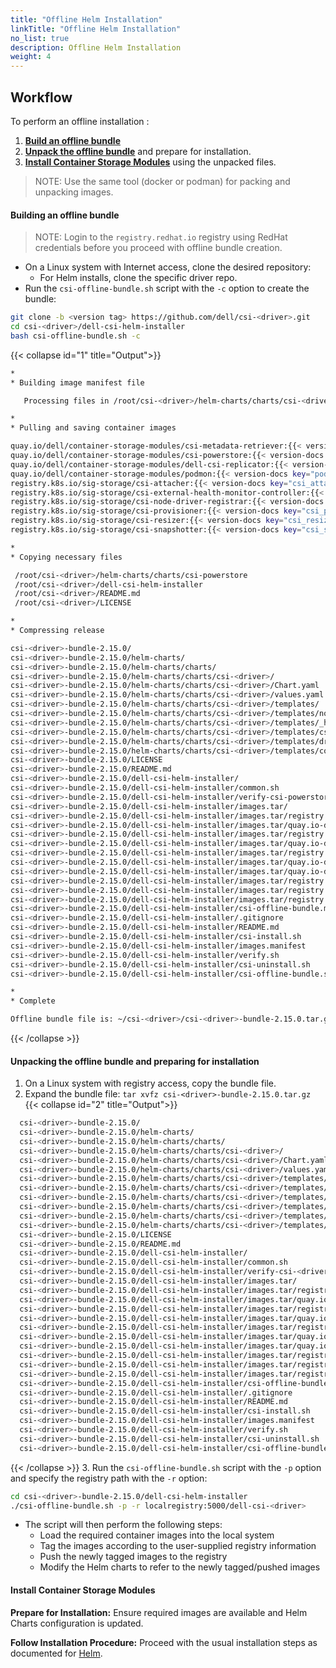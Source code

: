 ```yaml
---
title: "Offline Helm Installation"
linkTitle: "Offline Helm Installation"
no_list: true
description: Offline Helm Installation
weight: 4
---
```


## Workflow

To perform an offline installation :

1. [**Build an offline bundle**](../offline#building-an-offline-bundle-2)
2. [**Unpack the offline bundle**](../offline#unpacking-the-offline-bundle-and-preparing-for-installation-2) and prepare for installation.
3. [**Install Container Storage Modules**](../offline#install-container-storage-module-2) using the unpacked files.

>NOTE: Use the same tool (docker or podman) for packing and unpacking images.

#### **Building an offline bundle**
>NOTE: Login to the `registry.redhat.io` registry using RedHat credentials before you proceed with offline bundle creation.

- On a Linux system with Internet access, clone the desired repository:
  - For Helm installs, clone the specific driver repo.
- Run the `csi-offline-bundle.sh` script with the `-c` option to create the bundle:
```bash
git clone -b <version tag> https://github.com/dell/csi-<driver>.git
cd csi-<driver>/dell-csi-helm-installer
bash csi-offline-bundle.sh -c
```
{{< collapse id="1" title="Output">}}
```bash
*
* Building image manifest file

   Processing files in /root/csi-<driver>/helm-charts/charts/csi-<driver>

*
* Pulling and saving container images

quay.io/dell/container-storage-modules/csi-metadata-retriever:{{< version-docs key="metadata_retriever_latest_version" >}}
quay.io/dell/container-storage-modules/csi-powerstore:{{< version-docs key="csi_powerstore_latest_version" >}}
quay.io/dell/container-storage-modules/dell-csi-replicator:{{< version-docs key="replicator_latest_version" >}}
quay.io/dell/container-storage-modules/podmon:{{< version-docs key="podmon_latest_version" >}}
registry.k8s.io/sig-storage/csi-attacher:{{< version-docs key="csi_attacher_latest_version" >}}
registry.k8s.io/sig-storage/csi-external-health-monitor-controller:{{< version-docs key="csi_external_health_monitor_controller_latest_version" >}}
registry.k8s.io/sig-storage/csi-node-driver-registrar:{{< version-docs key="csi_node_driver_registrar_latest_version" >}}
registry.k8s.io/sig-storage/csi-provisioner:{{< version-docs key="csi_provisioner_latest_version" >}}
registry.k8s.io/sig-storage/csi-resizer:{{< version-docs key="csi_resizer_latest_version" >}}
registry.k8s.io/sig-storage/csi-snapshotter:{{< version-docs key="csi_snapshotter_latest_version" >}}

*
* Copying necessary files

 /root/csi-<driver>/helm-charts/charts/csi-powerstore
 /root/csi-<driver>/dell-csi-helm-installer
 /root/csi-<driver>/README.md
 /root/csi-<driver>/LICENSE

*
* Compressing release

csi-<driver>-bundle-2.15.0/
csi-<driver>-bundle-2.15.0/helm-charts/
csi-<driver>-bundle-2.15.0/helm-charts/charts/
csi-<driver>-bundle-2.15.0/helm-charts/charts/csi-<driver>/
csi-<driver>-bundle-2.15.0/helm-charts/charts/csi-<driver>/Chart.yaml
csi-<driver>-bundle-2.15.0/helm-charts/charts/csi-<driver>/values.yaml
csi-<driver>-bundle-2.15.0/helm-charts/charts/csi-<driver>/templates/
csi-<driver>-bundle-2.15.0/helm-charts/charts/csi-<driver>/templates/node.yaml
csi-<driver>-bundle-2.15.0/helm-charts/charts/csi-<driver>/templates/_helpers.tpl
csi-<driver>-bundle-2.15.0/helm-charts/charts/csi-<driver>/templates/csidriver.yaml
csi-<driver>-bundle-2.15.0/helm-charts/charts/csi-<driver>/templates/driver-config-params.yaml
csi-<driver>-bundle-2.15.0/helm-charts/charts/csi-<driver>/templates/controller.yaml
csi-<driver>-bundle-2.15.0/LICENSE
csi-<driver>-bundle-2.15.0/README.md
csi-<driver>-bundle-2.15.0/dell-csi-helm-installer/
csi-<driver>-bundle-2.15.0/dell-csi-helm-installer/common.sh
csi-<driver>-bundle-2.15.0/dell-csi-helm-installer/verify-csi-powerstore.sh
csi-<driver>-bundle-2.15.0/dell-csi-helm-installer/images.tar/
csi-<driver>-bundle-2.15.0/dell-csi-helm-installer/images.tar/registry.k8s.io-sig-storage-csi-resizer-{{< version-docs key="csi_resizer_latest_version" >}}.tar
csi-<driver>-bundle-2.15.0/dell-csi-helm-installer/images.tar/quay.io-dell-container-storage-modules-csi-metadata-retriever-{{< version-docs key="metadata_retriever_latest_version" >}}.tar
csi-<driver>-bundle-2.15.0/dell-csi-helm-installer/images.tar/registry.k8s.io-sig-storage-csi-attacher-{{< version-docs key="csi_attacher_latest_version" >}}.tar
csi-<driver>-bundle-2.15.0/dell-csi-helm-installer/images.tar/quay.io-dell-container-storage-modules-csi-powerstore-{{< version-docs key="csi_powerstore_latest_version" >}}.tar
csi-<driver>-bundle-2.15.0/dell-csi-helm-installer/images.tar/registry.k8s.io-sig-storage-csi-snapshotter-{{< version-docs key="csi_snapshotter_latest_version" >}}.tar
csi-<driver>-bundle-2.15.0/dell-csi-helm-installer/images.tar/quay.io-dell-container-storage-modules-dell-csi-replicator-{{< version-docs key="replicator_latest_version" >}}.tar
csi-<driver>-bundle-2.15.0/dell-csi-helm-installer/images.tar/quay.io-dell-container-storage-modules-podmon-{{< version-docs key="podmon_latest_version" >}}.tar
csi-<driver>-bundle-2.15.0/dell-csi-helm-installer/images.tar/registry.k8s.io-sig-storage-csi-external-health-monitor-controller-{{< version-docs key="csi_external_health_monitor_controller_latest_version" >}}.tar
csi-<driver>-bundle-2.15.0/dell-csi-helm-installer/images.tar/registry.k8s.io-sig-storage-csi-node-driver-registrar-{{< version-docs key="csi_node_driver_registrar_latest_version" >}}.tar
csi-<driver>-bundle-2.15.0/dell-csi-helm-installer/images.tar/registry.k8s.io-sig-storage-csi-provisioner-{{< version-docs key="csi_provisioner_latest_version" >}}.tar
csi-<driver>-bundle-2.15.0/dell-csi-helm-installer/csi-offline-bundle.md
csi-<driver>-bundle-2.15.0/dell-csi-helm-installer/.gitignore
csi-<driver>-bundle-2.15.0/dell-csi-helm-installer/README.md
csi-<driver>-bundle-2.15.0/dell-csi-helm-installer/csi-install.sh
csi-<driver>-bundle-2.15.0/dell-csi-helm-installer/images.manifest
csi-<driver>-bundle-2.15.0/dell-csi-helm-installer/verify.sh
csi-<driver>-bundle-2.15.0/dell-csi-helm-installer/csi-uninstall.sh
csi-<driver>-bundle-2.15.0/dell-csi-helm-installer/csi-offline-bundle.sh

*
* Complete

Offline bundle file is: ~/csi-<driver>/csi-<driver>-bundle-2.15.0.tar.gz
```
{{< /collapse >}}

#### **Unpacking the offline bundle and preparing for installation**

1. On a Linux system with registry access, copy the bundle file.
2.  Expand the bundle file: `tar xvfz csi-<driver>-bundle-2.15.0.tar.gz`
{{< collapse id="2" title="Output">}}

```bash
  csi-<driver>-bundle-2.15.0/
  csi-<driver>-bundle-2.15.0/helm-charts/
  csi-<driver>-bundle-2.15.0/helm-charts/charts/
  csi-<driver>-bundle-2.15.0/helm-charts/charts/csi-<driver>/
  csi-<driver>-bundle-2.15.0/helm-charts/charts/csi-<driver>/Chart.yaml
  csi-<driver>-bundle-2.15.0/helm-charts/charts/csi-<driver>/values.yaml
  csi-<driver>-bundle-2.15.0/helm-charts/charts/csi-<driver>/templates/
  csi-<driver>-bundle-2.15.0/helm-charts/charts/csi-<driver>/templates/node.yaml
  csi-<driver>-bundle-2.15.0/helm-charts/charts/csi-<driver>/templates/_helpers.tpl
  csi-<driver>-bundle-2.15.0/helm-charts/charts/csi-<driver>/templates/csidriver.yaml
  csi-<driver>-bundle-2.15.0/helm-charts/charts/csi-<driver>/templates/driver-config-params.yaml
  csi-<driver>-bundle-2.15.0/helm-charts/charts/csi-<driver>/templates/controller.yaml
  csi-<driver>-bundle-2.15.0/LICENSE
  csi-<driver>-bundle-2.15.0/README.md
  csi-<driver>-bundle-2.15.0/dell-csi-helm-installer/
  csi-<driver>-bundle-2.15.0/dell-csi-helm-installer/common.sh
  csi-<driver>-bundle-2.15.0/dell-csi-helm-installer/verify-csi-<driver>.sh
  csi-<driver>-bundle-2.15.0/dell-csi-helm-installer/images.tar/
  csi-<driver>-bundle-2.15.0/dell-csi-helm-installer/images.tar/registry.k8s.io-sig-storage-csi-resizer-{{< version-docs key="csi_resizer_latest_version" >}}.tar
  csi-<driver>-bundle-2.15.0/dell-csi-helm-installer/images.tar/quay.io-dell-container-storage-modules-csi-metadata-retriever-{{< version-docs key="metadata_retriever_latest_version" >}}.tar
  csi-<driver>-bundle-2.15.0/dell-csi-helm-installer/images.tar/registry.k8s.io-sig-storage-csi-attacher-{{< version-docs key="csi_attacher_latest_version" >}}.tar
  csi-<driver>-bundle-2.15.0/dell-csi-helm-installer/images.tar/quay.io-dell-container-storage-modules-csi-<driver>-{{< version-docs key="csi_powerstore_latest_version" >}}.tar
  csi-<driver>-bundle-2.15.0/dell-csi-helm-installer/images.tar/registry.k8s.io-sig-storage-csi-snapshotter-{{< version-docs key="csi_snapshotter_latest_version" >}}.tar
  csi-<driver>-bundle-2.15.0/dell-csi-helm-installer/images.tar/quay.io-dell-container-storage-modules-dell-csi-replicator-{{< version-docs key="replicator_latest_version" >}}.tar
  csi-<driver>-bundle-2.15.0/dell-csi-helm-installer/images.tar/quay.io-dell-container-storage-modules-podmon-{{< version-docs key="podmon_latest_version" >}}.tar
  csi-<driver>-bundle-2.15.0/dell-csi-helm-installer/images.tar/registry.k8s.io-sig-storage-csi-external-health-monitor-controller-{{< version-docs key="csi_external_health_monitor_controller_latest_version" >}}.tar
  csi-<driver>-bundle-2.15.0/dell-csi-helm-installer/images.tar/registry.k8s.io-sig-storage-csi-node-driver-registrar-{{< version-docs key="csi_node_driver_registrar_latest_version" >}}.tar
  csi-<driver>-bundle-2.15.0/dell-csi-helm-installer/images.tar/registry.k8s.io-sig-storage-csi-provisioner-{{< version-docs key="csi_provisioner_latest_version" >}}.tar
  csi-<driver>-bundle-2.15.0/dell-csi-helm-installer/csi-offline-bundle.md
  csi-<driver>-bundle-2.15.0/dell-csi-helm-installer/.gitignore
  csi-<driver>-bundle-2.15.0/dell-csi-helm-installer/README.md
  csi-<driver>-bundle-2.15.0/dell-csi-helm-installer/csi-install.sh
  csi-<driver>-bundle-2.15.0/dell-csi-helm-installer/images.manifest
  csi-<driver>-bundle-2.15.0/dell-csi-helm-installer/verify.sh
  csi-<driver>-bundle-2.15.0/dell-csi-helm-installer/csi-uninstall.sh
  csi-<driver>-bundle-2.15.0/dell-csi-helm-installer/csi-offline-bundle.sh
```
{{< /collapse >}}
3. Run the `csi-offline-bundle.sh` script with the `-p` option and specify the registry path with the `-r` option:
```bash
cd csi-<driver>-bundle-2.15.0/dell-csi-helm-installer
./csi-offline-bundle.sh -p -r localregistry:5000/dell-csi-<driver>
```

 * The script will then perform the following steps:
   - Load the required container images into the local system
   - Tag the images according to the user-supplied registry information
   - Push the newly tagged images to the registry
   - Modify the Helm charts to refer to the newly tagged/pushed images

#### **Install Container Storage Modules**

**Prepare for Installation:**  Ensure required images are available and Helm Charts configuration is updated.

**Follow Installation Procedure:** Proceed with the usual installation steps as documented for [Helm](docs/getting-started/installation/helm).
